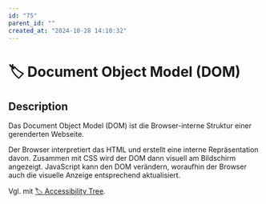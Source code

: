 ```yaml
---
id: "75"
parent_id: ""
created_at: "2024-10-28 14:10:32"
---
```


# 🏷️ Document Object Model (DOM)

## Description

Das Document Object Model (DOM) ist die Browser-interne Struktur einer gerenderten Webseite.

Der Browser interpretiert das HTML und erstellt eine interne Repräsentation davon. Zusammen mit CSS wird der DOM dann visuell am Bildschirm angezeigt. JavaScript kann den DOM verändern, woraufhin der Browser auch die visuelle Anzeige entsprechend aktualisiert.

Vgl. mit [🏷️ Accessibility Tree](/en/tags/document-object-model-dom/accessibility-tree).
